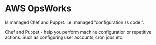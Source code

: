 # AWS OpsWorks

Is managed Chef and Puppet. i.e. managed "configuration as code.".

Chef and Puppet - help you perform machine configuration or repetitive actions. Such as configuring user accounts, cron jobs etc.